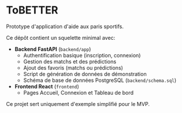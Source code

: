 # ToBETTER

Prototype d'application d'aide aux paris sportifs.

Ce dépôt contient un squelette minimal avec:

- **Backend FastAPI** (`backend/app`)
  - Authentification basique (inscription, connexion)
  - Gestion des matchs et des prédictions
  - Ajout des favoris (matchs ou prédictions)
  - Script de génération de données de démonstration
  - Schéma de base de données PostgreSQL (`backend/schema.sql`)
- **Frontend React** (`frontend`)
  - Pages Accueil, Connexion et Tableau de bord

Ce projet sert uniquement d'exemple simplifié pour le MVP.
